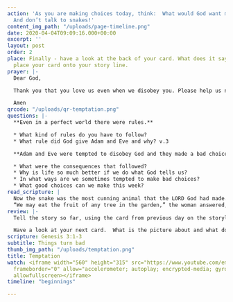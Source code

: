 ```yaml
---
action: 'As you are making choices today, think:  What would God want me to do?...
  And don’t talk to snakes!'
content_img_path: "/uploads/page-timeline.png"
date: 2020-04-04T09:09:16.000+00:00
excerpt: ''
layout: post
order: 2
place: Finally - have a look at the back of your card. What does it say? You can now
  place your card onto your story line.
prayer: |-
  Dear God,

  Thank you that you love us even when we disobey you. Please help us not to give in to temptation but to make good choices.

  Amen
qrcode: "/uploads/qr-temptation.png"
questions: |-
  **Even in a perfect world there were rules.**

  * What kind of rules do you have to follow?
  * What rule did God give Adam and Eve and why? v.3

  **Adam and Eve were tempted to disobey God and they made a bad choice when they ate the fruit.**

  * What were the consequences that followed?
  * Why is life so much better if we do what God tells us?
  * In what ways are we sometimes tempted to make bad choices?
  * What good choices can we make this week?
read_scripture: |
  Now the snake was the most cunning animal that the LORD God had made. The snake asked the woman, “Did God really tell you not to eat fruit from any tree in the garden?”
  “We may eat the fruit of any tree in the garden,” the woman answered, “except the tree in the middle of it. God told us not to eat the fruit of that tree or even touch it; if we do, we will die.”
review: |-
  Tell the story so far, using the card from previous day on the storyline.

  Have a look at your next card.  What is the picture about and what do the words say?
scripture: Genesis 3:1-3
subtitle: Things turn bad
thumb_img_path: "/uploads/temptation.png"
title: Temptation
watch: <iframe width="560" height="315" src="https://www.youtube.com/embed/Kg2lkCxjMg8"
  frameborder="0" allow="accelerometer; autoplay; encrypted-media; gyroscope; picture-in-picture"
  allowfullscreen></iframe>
timeline: "beginnings"

---
```

